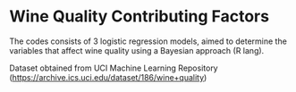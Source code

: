 # Wine Quality Contributing Factors
The codes consists of 3 logistic regression models, aimed to determine the variables that affect wine quality using a Bayesian approach (R lang).

Dataset obtained from UCI Machine Learning Repository (https://archive.ics.uci.edu/dataset/186/wine+quality)
